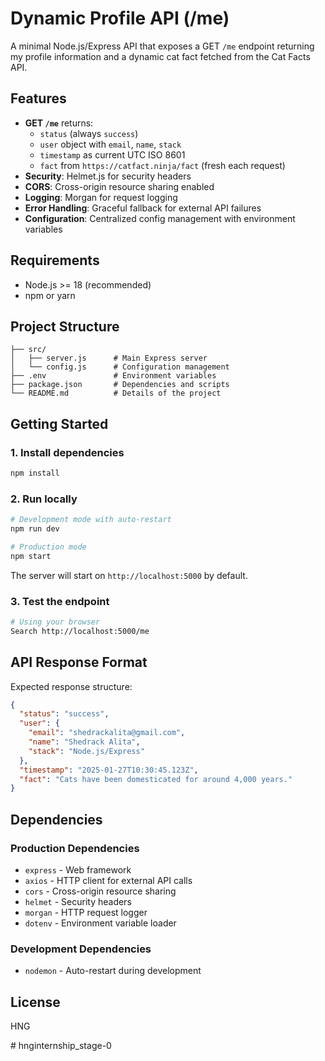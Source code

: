 # Dynamic Profile API (/me)

A minimal Node.js/Express API that exposes a GET `/me` endpoint returning my profile information and a dynamic cat fact fetched from the Cat Facts API.

## Features
- **GET `/me`** returns:
  - `status` (always `success`)
  - `user` object with `email`, `name`, `stack`
  - `timestamp` as current UTC ISO 8601
  - `fact` from `https://catfact.ninja/fact` (fresh each request)
- **Security**: Helmet.js for security headers
- **CORS**: Cross-origin resource sharing enabled
- **Logging**: Morgan for request logging
- **Error Handling**: Graceful fallback for external API failures
- **Configuration**: Centralized config management with environment variables

## Requirements
- Node.js >= 18 (recommended)
- npm or yarn

## Project Structure
```
├── src/
│   ├── server.js      # Main Express server
│   └── config.js      # Configuration management
├── .env               # Environment variables
├── package.json       # Dependencies and scripts
└── README.md          # Details of the project
```

## Getting Started

### 1. Install dependencies
```bash
npm install
```

### 2. Run locally
```bash
# Development mode with auto-restart
npm run dev

# Production mode
npm start
```
The server will start on `http://localhost:5000` by default.

### 3. Test the endpoint
```bash
# Using your browser
Search http://localhost:5000/me

```

## API Response Format

Expected response structure:
```json
{
  "status": "success",
  "user": {
    "email": "shedrackalita@gmail.com",
    "name": "Shedrack Alita",
    "stack": "Node.js/Express"
  },
  "timestamp": "2025-01-27T10:30:45.123Z",
  "fact": "Cats have been domesticated for around 4,000 years."
}
```
## Dependencies

### Production Dependencies
- `express` - Web framework
- `axios` - HTTP client for external API calls
- `cors` - Cross-origin resource sharing
- `helmet` - Security headers
- `morgan` - HTTP request logger
- `dotenv` - Environment variable loader

### Development Dependencies
- `nodemon` - Auto-restart during development

## License
HNG

#   h n g i n t e r n s h i p _ s t a g e - 0  
 